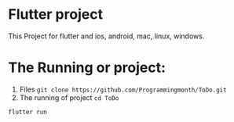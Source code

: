 # Flutter project
This Project for flutter and ios, android, mac, linux, windows.

# The Running or project:

1. Files `git clone https://github.com/Programmingmonth/ToDo.git`
2. The running of project `cd ToDo`

```
flutter run
```

